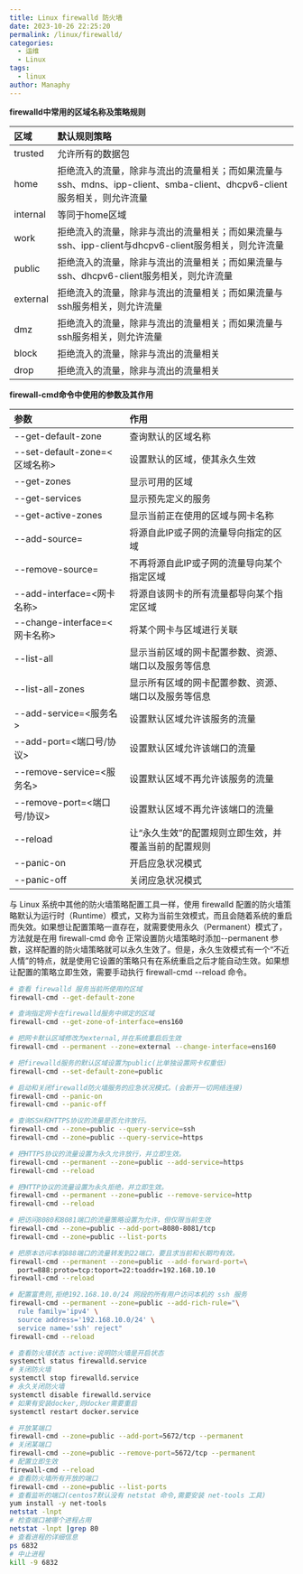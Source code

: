 ```yaml
---
title: Linux firewalld 防火墙
date: 2023-10-26 22:25:20
permalink: /linux/firewalld/
categories:
  - 运维
  - Linux
tags:
  - linux
author: Manaphy
---
```

**firewalld中常用的区域名称及策略规则**

| **区域** | **默认规则策略** |
| :-- | :-- |
| trusted | 允许所有的数据包 |
| home | 拒绝流入的流量，除非与流出的流量相关；而如果流量与ssh、mdns、ipp-client、smba-client、dhcpv6-client服务相关，则允许流量 |
| internal | 等同于home区域 |
| work | 拒绝流入的流量，除非与流出的流量相关；而如果流量与ssh、ipp-client与dhcpv6-client服务相关，则允许流量 |
| public | 拒绝流入的流量，除非与流出的流量相关；而如果流量与ssh、dhcpv6-client服务相关，则允许流量 |
| external | 拒绝流入的流量，除非与流出的流量相关；而如果流量与ssh服务相关，则允许流量 |
| dmz | 拒绝流入的流量，除非与流出的流量相关；而如果流量与ssh服务相关，则允许流量 |
| block | 拒绝流入的流量，除非与流出的流量相关 |
| drop | 拒绝流入的流量，除非与流出的流量相关 |

**firewall-cmd命令中使用的参数及其作用**

| **参数** | **作用** |
| :-- | :-- |
| --get-default-zone | 查询默认的区域名称 |
| --set-default-zone=<区域名称> | 设置默认的区域，使其永久生效 |
| --get-zones | 显示可用的区域 |
| --get-services | 显示预先定义的服务 |
| --get-active-zones | 显示当前正在使用的区域与网卡名称 |
| --add-source= | 将源自此IP或子网的流量导向指定的区域 |
| --remove-source= | 不再将源自此IP或子网的流量导向某个指定区域 |
| --add-interface=<网卡名称> | 将源自该网卡的所有流量都导向某个指定区域 |
| --change-interface=<网卡名称> | 将某个网卡与区域进行关联 |
| --list-all | 显示当前区域的网卡配置参数、资源、端口以及服务等信息 |
| --list-all-zones | 显示所有区域的网卡配置参数、资源、端口以及服务等信息 |
| --add-service=<服务名> | 设置默认区域允许该服务的流量 |
| --add-port=<端口号/协议> | 设置默认区域允许该端口的流量 |
| --remove-service=<服务名> | 设置默认区域不再允许该服务的流量 |
| --remove-port=<端口号/协议> | 设置默认区域不再允许该端口的流量 |
| --reload | 让“永久生效”的配置规则立即生效，并覆盖当前的配置规则 |
| --panic-on | 开启应急状况模式 |
| --panic-off | 关闭应急状况模式 |

与 Linux 系统中其他的防火墙策略配置工具一样，使用 firewalld 配置的防火墙策略默认为运行时（Runtime）模式，又称为当前生效模式，而且会随着系统的重启而失效。如果想让配置策略一直存在，就需要使用永久（Permanent）模式了，方法就是在用 firewall-cmd 命令 正常设置防火墙策略时添加--permanent 参数，这样配置的防火墙策略就可以永久生效了。但是，永久生效模式有一个“不近人情”的特点，就是使用它设置的策略只有在系统重启之后才能自动生效。如果想让配置的策略立即生效，需要手动执行 firewall-cmd --reload 命令。
```bash
# 查看 firewalld 服务当前所使用的区域
firewall-cmd --get-default-zone

# 查询指定网卡在firewalld服务中绑定的区域
firewall-cmd --get-zone-of-interface=ens160

# 把网卡默认区域修改为external,并在系统重启后生效
firewall-cmd --permanent --zone=external --change-interface=ens160

# 把firewalld服务的默认区域设置为public(比单独设置网卡权重低)
firewall-cmd --set-default-zone=public

# 启动和关闭firewalld防火墙服务的应急状况模式。(会断开一切网络连接)
firewall-cmd --panic-on
firewall-cmd --panic-off

# 查询SSH和HTTPS协议的流量是否允许放行。
firewall-cmd --zone=public --query-service=ssh
firewall-cmd --zone=public --query-service=https

# 把HTTPS协议的流量设置为永久允许放行，并立即生效。
firewall-cmd --permanent --zone=public --add-service=https
firewall-cmd --reload

# 把HTTP协议的流量设置为永久拒绝，并立即生效。
firewall-cmd --permanent --zone=public --remove-service=http
firewall-cmd --reload

# 把访问8080和8081端口的流量策略设置为允许，但仅限当前生效
firewall-cmd --zone=public --add-port=8080-8081/tcp
firewall-cmd --zone=public --list-ports

# 把原本访问本机888端口的流量转发到22端口，要且求当前和长期均有效。
firewall-cmd --permanent --zone=public --add-forward-port=\
  port=888:proto=tcp:toport=22:toaddr=192.168.10.10
firewall-cmd --reload

# 配置富贵则,拒绝192.168.10.0/24 网段的所有用户访问本机的 ssh 服务
firewall-cmd --permanent --zone=public --add-rich-rule="\
  rule family='ipv4' \
  source address='192.168.10.0/24' \
  service name='ssh' reject"
firewall-cmd --reload
```
```bash
# 查看防火墙状态 active:说明防火墙是开启状态
systemctl status firewalld.service
# 关闭防火墙
systemctl stop firewalld.service
# 永久关闭防火墙
systemctl disable firewalld.service
# 如果有安装docker,则docker需要重启
systemctl restart docker.service
```
```bash
# 开放某端口
firewall-cmd --zone=public --add-port=5672/tcp --permanent
# 关闭某端口
firewall-cmd --zone=public --remove-port=5672/tcp --permanent
# 配置立即生效
firewall-cmd --reload
# 查看防火墙所有开放的端口
firewall-cmd --zone=public --list-ports
# 查看监听的端口(centos7默认没有 netstat 命令,需要安装 net-tools 工具)
yum install -y net-tools
netstat -lnpt
# 检查端口被哪个进程占用
netstat -lnpt |grep 80
# 查看进程的详细信息
ps 6832
# 中止进程
kill -9 6832
```
